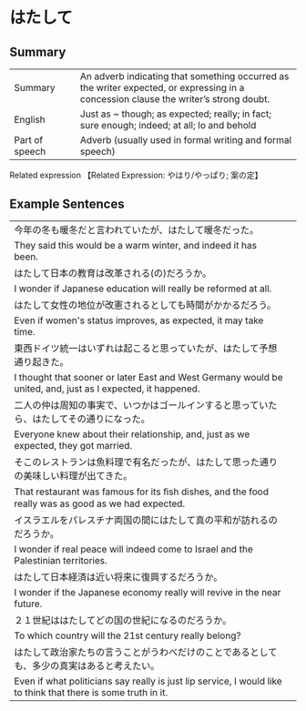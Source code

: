 # はたして

## Summary

<table><tr>   <td>Summary<td>   <td>An adverb indicating that something occurred as the writer expected, or expressing in a concession clause the writer’s strong doubt.</td><tr><tr>   <td>English<td>   <td>Just as ~ though; as expected; really; in fact; sure enough; indeed; at all; lo and behold</td><tr><tr>   <td>Part of speech<td>   <td>Adverb (usually used in formal writing and formal speech)</td><tr></table><tr>   <td>Related expression<td>   <td>【Related Expression: やはり/やっぱり; 案の定】</td><tr></table></table>

## Example Sentences

<table><tr><td>今年の冬も暖冬だと言われていたが、はたして暖冬だった。<td><tr><tr><td>They said this would be a warm winter, and indeed it has been.<td><tr><tr><td>はたして日本の教育は改革される(の)だろうか。<td><tr><tr><td>I wonder if Japanese education will really be reformed at all.<td><tr><tr><td>はたして女性の地位が改憲されるとしても時間がかかるだろう。<td><tr><tr><td>Even if women's status improves, as expected, it may take time.<td><tr><tr><td>東西ドイツ統一はいずれは起こると思っていたが、はたして予想通り起きた。<td><tr><tr><td>I thought that sooner or later East and West Germany would be united, and, just as I expected, it happened.<td><tr><tr><td>二人の仲は周知の事実で、いつかはゴールインすると思っていたら、はたしてその通りになった。<td><tr><tr><td>Everyone knew about their relationship, and, just as we expected, they got married.<td><tr><tr><td>そこのレストランは魚料理で有名だったが、はたして思った通りの美味しい料理が出てきた。<td><tr><tr><td>That restaurant was famous for its ﬁsh dishes, and the food really was as good as we had expected.<td><tr><tr><td>イスラエルをパレスチナ両国の間にはたして真の平和が訪れるのだろうか。<td><tr><tr><td>I wonder if real peace will indeed come to Israel and the Palestinian territories.<td><tr><tr><td>はたして日本経済は近い将来に復興するだろうか。<td><tr><tr><td>I wonder if the Japanese economy really will revive in the near future.<td><tr><tr><td>２１世紀ははたしてどの国の世紀になるのだろうか。<td><tr><tr><td>To which country will the 21st century really belong?<td><tr><tr><td>はたして政治家たちの言うことがうわべだけのことであるとしても、多少の真実はあると考えたい。<td><tr><tr><td>Even if what politicians say really is just lip service, I would like to think that there is some truth in it.<td><tr></table>

